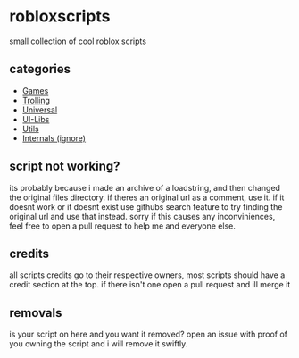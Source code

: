 # robloxscripts
small collection of cool roblox scripts

## categories
- [Games](./scripts/games)
- [Trolling](./scripts/trolling)
- [Universal](./scripts/universal)
- [UI-Libs](./scripts/ui-libs)
- [Utils](./scripts/utils)
- [Internals (ignore)](./scripts/etc)

## script not working?
its probably because i made an archive of a loadstring, and then changed the original files directory. if theres an original url as a comment, use it. if it doesnt work or it doesnt exist use githubs search feature to try finding the original url and use that instead. sorry if this causes any inconviniences, feel free to open a pull request to help me and everyone else.

## credits
all scripts credits go to their respective owners, most scripts should have a credit section at the top. if there isn't one open a pull request and ill merge it

## removals
is your script on here and you want it removed? open an issue with proof of you owning the script and i will remove it swiftly.
